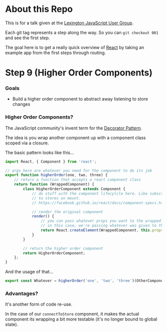 # About this Repo

This is for a talk given at the [Lexington JavaScript User Group](http://www.meetup.com/Kentucky-JavaScript-Users-Group/).

Each git tag represents a step along the way. So you can `git checkout 001` and
see the first step.

The goal here is to get a really quick overview of [React](https://facebook.github.io/react/)
by taking an example app from the first steps through routing.

# Step 9 (Higher Order Components)

### Goals

- Build a higher order component to abstract away listening to store changes

### Higher Order Components?

The JavaScript community's invent term for the [Decorator Pattern](https://en.wikipedia.org/wiki/Decorator_pattern).

The idea is you wrap another component up with a component class scoped via a
closure.

The basic pattern looks like this...


```js
import React, { Component } from 'react';

// args here are whatever you need for the component to do its job
export function higherOrder(one, two, three) {
    // return a function that accepts a react component class
    return function (WrappedComponent) {
        class HigherOrderComponent extends Component {
            // do stuff with the component lifecylcle here. Like subscribing
            // to stores on mount.
            // https://facebook.github.io/react/docs/component-specs.html

            // render the original component
            render() {
                // you can pass whatever props you want to the wrapped component
                // in this case, we're passing whatever was given to the component
                return React.createElement(WrappedComponent, this.props);
            }
        }

        // return the higher order component
        return HigherOrderComponent;
    };
}
```

And the usage of that...

```js
export const Whatever = higherOrder('one', 'two', 'three')(OtherComponent);
```

### Advantages?

It's another form of code re-use.

In the case of our `connectToStore` component, it makes the actual component its
wrapping a bit more testable (it's no longer bound to global state).
